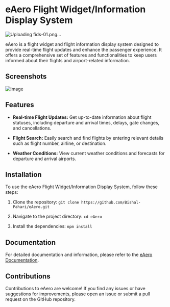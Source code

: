 # eAero Flight Widget/Information Display System


![Uploading fids-01.png…]()

eAero is a flight widget and flight information display system designed to provide real-time flight updates and enhance the passenger experience. It offers a comprehensive set of features and functionalities to keep users informed about their flights and airport-related information.

## Screenshots
![image](https://github.com/Bishal-Pahari/eAero/assets/61013432/8f105aec-95ab-4110-aec9-973c8b3026f2)


## Features

- **Real-time Flight Updates:** Get up-to-date information about flight statuses, including departure and arrival times, delays, gate changes, and cancellations.

- **Flight Search:** Easily search and find flights by entering relevant details such as flight number, airline, or destination.

- **Weather Conditions:** View current weather conditions and forecasts for departure and arrival airports.

## Installation

To use the eAero Flight Widget/Information Display System, follow these steps:

1. Clone the repository:
```git clone https://github.com/Bishal-Pahari/eAero.git```

2. Navigate to the project directory:
```cd eAero```

3. Install the dependencies:
```npm install```

## Documentation
For detailed documentation and information, please refer to the [eAero Documentation](https://example.com/).

## Contributions
Contributions to eAero are welcome! If you find any issues or have suggestions for improvements, please open an issue or submit a pull request on the GitHub repository.


